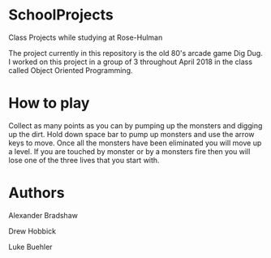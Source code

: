 # SchoolProjects
Class Projects while studying at Rose-Hulman


The project currently in this repository is the old 80's arcade game Dig Dug.
I worked on this project in a group of 3 throughout April 2018 in the class 
called Object Oriented Programming. 

# How to play
Collect as many points as you can by pumping up the monsters and digging up the
dirt. Hold down space bar to pump up monsters and use the arrow keys to move. 
Once all the monsters have been eliminated you will move up a level. If you 
are touched by monster or by a monsters fire then you will lose one of the 
three lives that you start with.

# Authors 
Alexander Bradshaw

Drew Hobbick

Luke Buehler
